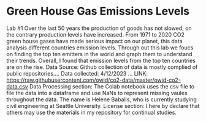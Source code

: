 # Green House Gas Emissions Levels
Lab #1
Over the last 50 years the production of goods has not slowed, on the contrary production levels have increased. From 1971 to 2020 CO2 green house gases have made serious impact on our planet, this data analysis different countries emission levels. Through out this lab we foucs on finding the top ten emitters in the world and graph them to understand their trends. Overall, I found that emission levels from the top ten countries are on the rise.
Data Source: Github collection of data is mostly complied of public repositories.... Data collected: 4/12/2023 ... LINK: https://raw.githubusercontent.com/owid/co2-data/master/owid-co2-data.csv
Data Processing section: The Colab notebook uses the csv file to file the data into a dataframe and use NaNs to represent missing vaules throughout the data.
The name is Helene Babalis, who is currently studying civil engineering at Seattle University.
License section: I here by declare that others may use the materials in my repository for continual studies. 
